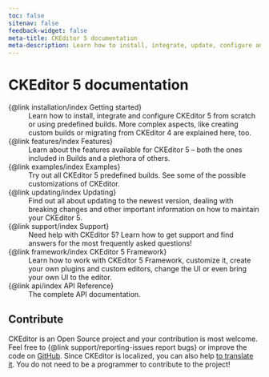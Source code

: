 ```yaml
---
toc: false
sitenav: false
feedback-widget: false
meta-title: CKEditor 5 documentation
meta-description: Learn how to install, integrate, update, configure and develop CKEditor 5. Browse through API documentation and online samples.
---
```


# CKEditor 5 documentation

<dl><dt>{@link installation/index Getting started}</dt><dd>Learn how to install, integrate and configure CKEditor 5 from scratch or using predefined builds. More complex aspects, like creating custom builds or migrating from CKEditor 4 are explained here, too.</dd>
<dt>{@link features/index Features}</dt><dd>Learn about the features available for CKEditor 5 &ndash; both the ones included in Builds and a plethora of others.</dd>
<dt>{@link examples/index Examples}</dt><dd>Try out all CKEditor 5 predefined builds. See some of the possible customizations of CKEditor.</dd>
<dt>{@link updating/index Updating}</dt><dd>Find out all about updating to the newest version, dealing with breaking changes and other important information on how to maintain your CKEditor 5.</dd>
<dt>{@link support/index Support}</dt><dd>Need help with CKEditor 5? Learn how to get support and find answers for the most frequently asked questions!</dd>
<dt>{@link framework/index CKEditor 5 Framework}</dt><dd>Learn how to work with CKEditor 5 Framework, customize it, create your own plugins and custom editors, change the UI or even bring your own UI to the editor.</dd>
<dt>{@link api/index API Reference}</dt><dd>The complete API documentation.</dd></dl>

## Contribute

CKEditor is an Open Source project and your contribution is most welcome. Feel free to {@link support/reporting-issues report bugs} or improve the code on [GitHub](https://github.com/ckeditor/ckeditor5). Since CKEditor is localized, you can also help [to translate it](https://www.transifex.com/ckeditor/ckeditor5/). You do not need to be a programmer to contribute to the project!
